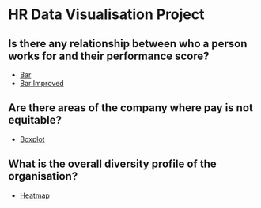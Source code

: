 # HR Data Visualisation Project

## Is there any relationship between who a person works for and their performance score?
- [Bar](https://christiannielsen98.github.io/docs/Python/HTML/PerfomanceManagerCorrelation.html)
- [Bar Improved](https://christiannielsen98.github.io/docs/Python/HTML/PerfomanceManagerCorrelationImproved.html)

## Are there areas of the company where pay is not equitable?
- [Boxplot](https://christiannielsen98.github.io/docs/Python/HTML/EquitablePayByGroups.html)

## What is the overall diversity profile of the organisation?
- [Heatmap](https://christiannielsen98.github.io/docs/Python/HTML/DiversityMap.html)

[comment]: <> (- [Bar relational]&#40;https://christiannielsen98.github.io/docs/Python/HTML/GenderDiversityBar.html&#41;)

[comment]: <> (## What are our best recruiting sources if we want to ensure a diverse organization?)

[comment]: <> (- )

[comment]: <> (## Can we predict who is going to be terminated and who isn't? What level of accuracy can we achieve on this?)

[comment]: <> (- )


